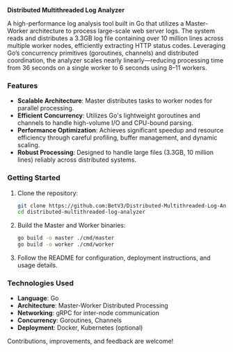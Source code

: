 **Distributed Multithreaded Log Analyzer**

A high-performance log analysis tool built in Go that utilizes a Master-Worker architecture to process large-scale web server logs. The system reads and distributes a 3.3GB log file containing over 10 million lines across multiple worker nodes, efficiently extracting HTTP status codes. Leveraging Go’s concurrency primitives (goroutines, channels) and distributed coordination, the analyzer scales nearly linearly—reducing processing time from 36 seconds on a single worker to 6 seconds using 8–11 workers. 

### Features
- **Scalable Architecture**: Master distributes tasks to worker nodes for parallel processing.
- **Efficient Concurrency**: Utilizes Go's lightweight goroutines and channels to handle high-volume I/O and CPU-bound parsing.
- **Performance Optimization**: Achieves significant speedup and resource efficiency through careful profiling, buffer management, and dynamic scaling.
- **Robust Processing**: Designed to handle large files (3.3GB, 10 million lines) reliably across distributed systems.

### Getting Started
1. Clone the repository:
   ```bash
   git clone https://github.com:BetV3/Distributed-Multithreaded-Log-Analyzer.git
   cd distributed-multithreaded-log-analyzer
   ```
2. Build the Master and Worker binaries:
   ```bash
   go build -o master ./cmd/master
   go build -o worker ./cmd/worker
   ```
3. Follow the README for configuration, deployment instructions, and usage details.

### Technologies Used
- **Language**: Go
- **Architecture**: Master-Worker Distributed Processing
- **Networking**: gRPC for inter-node communication
- **Concurrency**: Goroutines, Channels
- **Deployment**: Docker, Kubernetes (optional)

Contributions, improvements, and feedback are welcome!
